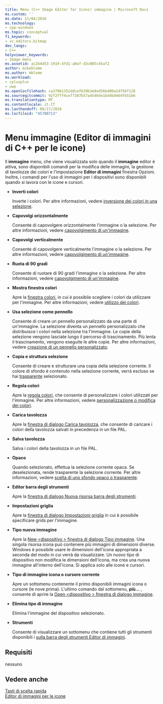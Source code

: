 ```yaml
---
title: Menu (C++ Image Editor for Icons) immagine | Microsoft Docs
ms.custom: ''
ms.date: 11/04/2016
ms.technology:
- cpp-windows
ms.topic: conceptual
f1_keywords:
- vc.editors.bitmap
dev_langs:
- C++
helpviewer_keywords:
- Image menu
ms.assetid: ac2b4d53-1919-4fd1-a0af-d3c085c45af2
author: mikeblome
ms.author: mblome
ms.workload:
- cplusplus
- uwp
ms.openlocfilehash: ca37981352ddcef639b3e8ed5bbd00a14f56f126
ms.sourcegitcommit: 92f2fff4ce77387b57a4546de1bd4bd464fb51b6
ms.translationtype: MT
ms.contentlocale: it-IT
ms.lasthandoff: 09/17/2018
ms.locfileid: "45700713"
---
```

# <a name="image-menu-c-image-editor-for-icons"></a>Menu immagine (Editor di immagini di C++ per le icone)

Il **immagine** menu, che viene visualizzata solo quando il **immagine** editor è attiva, sono disponibili comandi per la modifica delle immagini, la gestione di tavolozze dei colori e l'impostazione **Editor di immagini** finestra Opzioni. Inoltre, i comandi per l'uso di immagini per i dispositivi sono disponibili quando si lavora con le icone e cursori.

- **Inverti colori**

   Inverte i colori. Per altre informazioni, vedere [inversione dei colori in una selezione](../windows/inverting-the-colors-in-a-selection-image-editor-for-icons.md).

- **Capovolgi orizzontalmente**

   Consente di capovolgere orizzontalmente l'immagine o la selezione. Per altre informazioni, vedere [capovolgimento di un'immagine](../windows/flipping-an-image-image-editor-for-icons.md).

- **Capovolgi verticalmente**

   Consente di capovolgere verticalmente l'immagine o la selezione. Per altre informazioni, vedere [capovolgimento di un'immagine](../windows/flipping-an-image-image-editor-for-icons.md).

- **Ruota di 90 gradi**

   Consente di ruotare di 90 gradi l'immagine o la selezione. Per altre informazioni, vedere [capovolgimento di un'immagine](../windows/flipping-an-image-image-editor-for-icons.md).

- **Mostra finestra colori**

   Apre la [finestra colori](../windows/colors-window-image-editor-for-icons.md), in cui è possibile scegliere i colori da utilizzare per l'immagine. Per altre informazioni, vedere [utilizzo dei colori](../windows/working-with-color-image-editor-for-icons.md).

- **Usa selezione come pennello**

   Consente di creare un pennello personalizzato da una parte di un'immagine. La selezione diventa un pennello personalizzato che distribuisce i colori nella selezione tra l'immagine. Le copie della selezione vengono lasciate lungo il percorso di trascinamento. Più lenta il trascinamento, vengono eseguite le altre copie. Per altre informazioni, vedere [creazione di un pennello personalizzato](../windows/creating-a-custom-brush-image-editor-for-icons.md).

- **Copia e struttura selezione**

   Consente di creare e strutturare una copia della selezione corrente. Il colore di sfondo è contenuto nella selezione corrente, verrà escluso se hai [trasparente](../windows/choosing-a-transparent-or-opaque-background-image-editor-for-icons.md) selezionato.

- **Regola colori**

   Apre la [regola colori](../windows/custom-color-selector-dialog-box-image-editor-for-icons.md), che consente di personalizzare i colori utilizzati per l'immagine. Per altre informazioni, vedere [personalizzazione o modifica dei colori](../windows/customizing-or-changing-colors-image-editor-for-icons.md).

- **Carica tavolozza**

   Apre la [finestra di dialogo Carica tavolozza](../windows/load-palette-colors-dialog-box-image-editor-for-icons.md), che consente di caricare i colori della tavolozza salvati in precedenza in un file PAL.

- **Salva tavolozza**

   Salva i colori della tavolozza in un file PAL.

- **Opaco**

   Quando selezionato, effettua la selezione corrente opaca. Se deselezionata, rende trasparente la selezione corrente. Per altre informazioni, vedere [scelta di uno sfondo opaco o trasparente](../windows/choosing-a-transparent-or-opaque-background-image-editor-for-icons.md).

- **Editor barra degli strumenti**

   Apre la [finestra di dialogo Nuova risorsa barra degli strumenti](../windows/new-toolbar-resource-dialog-box.md).

- **Impostazioni griglia**

   Apre la [finestra di dialogo Impostazioni griglia](../windows/grid-settings-dialog-box-image-editor-for-icons.md) in cui è possibile specificare grids per l'immagine.

- **Tipo nuova immagine**

   Apre la [New \<dispositivo > finestra di dialogo Tipo immagine](../windows/new-device-image-type-dialog-box-image-editor-for-icons.md). Una singola risorsa icona può contenere più immagini di dimensioni diverse. Windows è possibile usare le dimensioni dell'icona appropriata a seconda del modo in cui verrà da visualizzare. Un nuovo tipo di dispositivo non modifica le dimensioni dell'icona, ma crea una nuova immagine all'interno dell'icona. Si applica solo alle icone e cursori.

- **Tipo di immagine icona o cursore corrente**

   Apre un sottomenu contenente il primo disponibili immagini icona o cursore (le nove prima). L'ultimo comando dal sottomenu, **più...** , consente di aprire la [Open \<dispositivo > finestra di dialogo immagine](../windows/open-device-image-dialog-box-image-editor-for-icons.md).

- **Elimina tipo di immagine**

   Elimina l'immagine del dispositivo selezionato.

- **Strumenti**

   Consente di visualizzare un sottomenu che contiene tutti gli strumenti disponibili i [sulla barra degli strumenti Editor di immagini](../windows/toolbar-image-editor-for-icons.md).

## <a name="requirements"></a>Requisiti

nessuno

## <a name="see-also"></a>Vedere anche

[Tasti di scelta rapida](../windows/accelerator-keys-image-editor-for-icons.md)  
[Editor di immagini per le icone](../windows/image-editor-for-icons.md)
